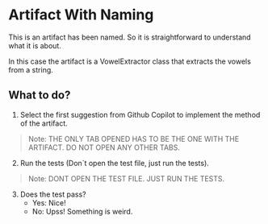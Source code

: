 # Artifact With Naming

This is an artifact has been named. So it is straightforward to understand what it is about.

In this case the artifact is a VowelExtractor class that extracts the vowels from a string.

## What to do?

1. Select the first suggestion from Github Copilot to implement the method of the artifact.

>Note: THE ONLY TAB OPENED HAS TO BE THE ONE WITH THE ARTIFACT. DO NOT OPEN ANY OTHER TABS.

2. Run the tests (Don`t open the test file, just run the tests).

>Note: DONT OPEN THE TEST FILE. JUST RUN THE TESTS.

3. Does the test pass?
    - Yes: Nice!
    - No: Upss! Something is weird.

